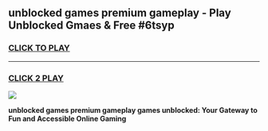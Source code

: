 
## unblocked games premium gameplay - Play Unblocked Gmaes & Free #6tsyp
<h3>
<a href="https://premium.freeplayer.one?title=unblocked_games_premium_gameplay&ref=03M">CLICK TO PLAY</a></h3>
<hr>

<h3>
<a href="https://premium.freeplayer.one?title=unblocked_games_premium_gameplay&ref=03M">CLICK 2 PLAY</a>
  
</h3>

<a href="https://premium.freeplayer.one?title=unblocked_games_premium_gameplay&ref=03M"><img src="https://clearcache.store/games.png"></a>


**unblocked games premium gameplay games unblocked: Your Gateway to Fun and Accessible Online Gaming**
